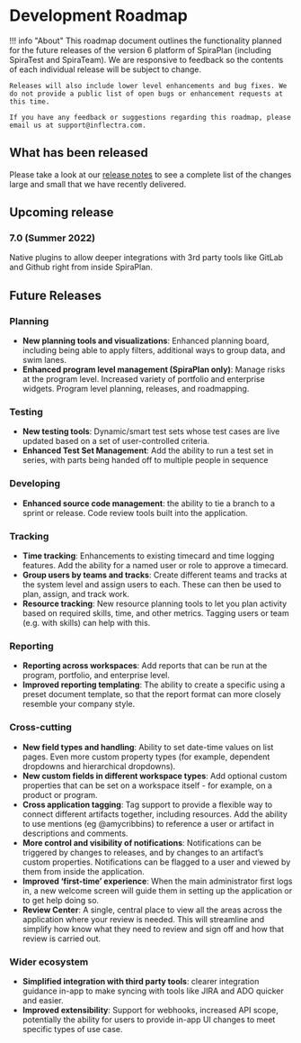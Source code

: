 # Development Roadmap

!!! info "About"
    This roadmap document outlines the functionality planned for the future releases of the version 6 platform of SpiraPlan (including SpiraTest and SpiraTeam). We are responsive to feedback so the contents of each individual release will be subject to change.

    Releases will also include lower level enhancements and bug fixes. We do not provide a public list of open bugs or enhancement requests at this time.
    
    If you have any feedback or suggestions regarding this roadmap, please email us at support@inflectra.com.

## What has been released
Please take a look at our [release notes](../release-notes-v6) to see a complete list of the changes large and small that we have recently delivered.

## Upcoming release
### 7.0 (Summer 2022)
Native plugins to allow deeper integrations with 3rd party tools like GitLab and Github right from inside SpiraPlan.

## Future Releases
### Planning
- **New planning tools and visualizations**: Enhanced planning board, including being able to apply filters, additional ways to group data, and swim lanes.
- **Enhanced program level management (SpiraPlan only)**: Manage risks at the program level. Increased variety of portfolio and enterprise widgets. Program level planning, releases, and roadmapping.

### Testing
- **New testing tools**: Dynamic/smart test sets whose test cases are live updated based on a set of user-controlled criteria.
- **Enhanced Test Set Management**: Add the ability to run a test set in series, with parts being handed off to multiple people in sequence 

### Developing
- **Enhanced source code management**: the ability to tie a branch to a sprint or release. Code review tools built into the application.

### Tracking
- **Time tracking**: Enhancements to existing timecard and time logging features. Add the ability for a named user or role to approve a timecard.
- **Group users by teams and tracks**: Create different teams and tracks at the system level and assign users to each. These can then be used to plan, assign, and track work.
- **Resource tracking**: New resource planning tools to let you plan activity based on required skills, time, and other metrics. Tagging users or team (e.g. with skills) can help with this.

### Reporting
- **Reporting across workspaces**: Add reports that can be run at the program, portfolio, and enterprise level.
- **Improved reporting templating**: The ability to create a specific using a preset document template, so that the report format can more closely resemble your company style.

### Cross-cutting
- **New field types and handling**: Ability to set date-time values on list pages. Even more custom property types (for example, dependent dropdowns and hierarchical dropdowns).
- **New custom fields in different workspace types**: Add optional custom properties that can be set on a workspace itself - for example, on a product or program.
- **Cross application tagging**: Tag support to provide a flexible way to connect different artifacts together, including resources. Add the ability to use mentions (eg @amycribbins) to reference a user or artifact in descriptions and comments.
- **More control and visibility of notifications**: Notifications can be triggered by changes to releases, and by changes to an artifact’s custom properties. Notifications can be flagged to a user and viewed by them from inside the application.
- **Improved ‘first-time’ experience**: When the main administrator first logs in, a new welcome screen will guide them in setting up the application or to get help doing so.
- **Review Center**: A single, central place to view all the areas across the application where your review is needed. This will streamline and simplify how know what they need to review and sign off and how that review is carried out.

### Wider ecosystem
- **Simplified integration with third party tools**: clearer integration guidance in-app to make syncing with tools like JIRA and ADO quicker and easier.
- **Improved extensibility**: Support for webhooks, increased API scope, potentially the ability for users to provide in-app UI changes to meet specific types of use case.